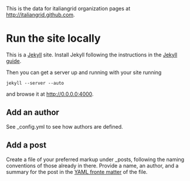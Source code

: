This is the data for italiangrid organization pages at http://italiangrid.github.com.

# Run the site locally

This is a [Jekyll](https://github.com/mojombo/jekyll) site. Install Jekyll  following the instructions 
in the [Jekyll guide](http://wiki.github.com/mojombo/jekyll/install).

Then you can get a server up and running with your site running

	jekyll --server --auto
	
and browse it at http://0.0.0.0:4000.

## Add an author

See _config.yml to see how authors are defined.

## Add a post

Create a file of your preferred markup under _posts, following the naming conventions of those already 
in there. Provide a name, an author, and a summary for the post in the 
[YAML fronte matter](https://github.com/mojombo/jekyll/wiki/YAML-Front-Matter) of the file.

